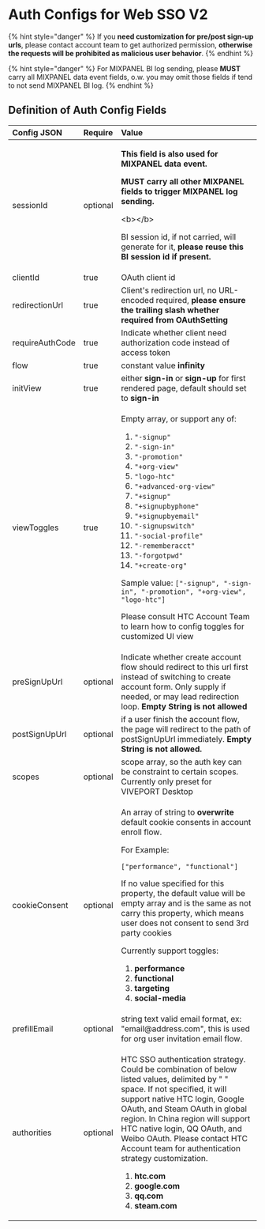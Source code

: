 # Auth Configs for Web SSO V2

{% hint style="danger" %}
If you **need customization for pre/post sign-up urls**, please contact account team to get authorized permission, **otherwise the requests will be prohibited as malicious user behavior**.
{% endhint %}

{% hint style="danger" %}
For MIXPANEL BI log sending, please **MUST** carry all MIXPANEL data event fields, o.w. you may omit those fields if tend to not send MIXPANEL BI log.
{% endhint %}

## Definition of Auth Config Fields

<table>
  <thead>
    <tr>
      <th style="text-align:left">Config JSON</th>
      <th style="text-align:left">Require</th>
      <th style="text-align:left">Value</th>
    </tr>
  </thead>
  <tbody>
    <tr>
      <td style="text-align:left">sessionId</td>
      <td style="text-align:left">optional</td>
      <td style="text-align:left">
        <p><b>This field is also used for MIXPANEL data event.</b>
        </p>
        <p><b>MUST carry all other MIXPANEL fields to trigger MIXPANEL log sending.</b>
        </p>
        <p>&lt;b&gt;&lt;/b&gt;</p>
        <p>BI session id, if not carried, will generate for it, <b>please reuse this BI session id if present.</b>
        </p>
      </td>
    </tr>
    <tr>
      <td style="text-align:left">clientId</td>
      <td style="text-align:left">true</td>
      <td style="text-align:left">OAuth client id</td>
    </tr>
    <tr>
      <td style="text-align:left">redirectionUrl</td>
      <td style="text-align:left">true</td>
      <td style="text-align:left">Client&apos;s redirection url, no URL-encoded required, <b>please ensure the trailing slash whether required from OAuthSetting</b>
      </td>
    </tr>
    <tr>
      <td style="text-align:left">requireAuthCode</td>
      <td style="text-align:left">true</td>
      <td style="text-align:left">Indicate whether client need authorization code instead of access token</td>
    </tr>
    <tr>
      <td style="text-align:left">flow</td>
      <td style="text-align:left">true</td>
      <td style="text-align:left">constant value <b>infinity</b>
      </td>
    </tr>
    <tr>
      <td style="text-align:left">initView</td>
      <td style="text-align:left">true</td>
      <td style="text-align:left">either <b>sign-in</b> or <b>sign-up</b> for first rendered page, default should
        set to <b>sign-in</b>
      </td>
    </tr>
    <tr>
      <td style="text-align:left">viewToggles</td>
      <td style="text-align:left">true</td>
      <td style="text-align:left">
        <p>Empty array, or support any of:</p>
        <ol>
          <li><code>&quot;-signup&quot;</code>
          </li>
          <li><code>&quot;-sign-in&quot;</code>
          </li>
          <li><code>&quot;-promotion&quot;</code>
          </li>
          <li><code>&quot;+org-view&quot;</code>
          </li>
          <li><code>&quot;logo-htc&quot;</code>
          </li>
          <li><code>&quot;+advanced-org-view&quot;</code>
          </li>
          <li><code>&quot;+signup&quot;</code>
          </li>
          <li><code>&quot;+signupbyphone&quot;</code>
          </li>
          <li><code>&quot;+signupbyemail&quot;</code>
          </li>
          <li><code>&quot;-signupswitch&quot;</code>
          </li>
          <li><code>&quot;-social-profile&quot;</code>
          </li>
          <li><code>&quot;-rememberacct&quot;</code>
          </li>
          <li><code>&quot;-forgotpwd&quot;</code>
          </li>
          <li><code>&quot;+create-org&quot;</code>
          </li>
        </ol>
        <p>Sample value: <code>[&quot;-signup&quot;, &quot;-sign-in&quot;, &quot;-promotion&quot;, &quot;+org-view&quot;, &quot;logo-htc&quot;]</code>
        </p>
        <p></p>
        <p>Please consult HTC Account Team to learn how to config toggles for customized
          UI view</p>
      </td>
    </tr>
    <tr>
      <td style="text-align:left">preSignUpUrl</td>
      <td style="text-align:left">optional</td>
      <td style="text-align:left">Indicate whether create account flow should redirect to this url first
        instead of switching to create account form. Only supply if needed, or
        may lead redirection loop. <b>Empty String is not allowed</b>
      </td>
    </tr>
    <tr>
      <td style="text-align:left">postSignUpUrl</td>
      <td style="text-align:left">optional</td>
      <td style="text-align:left">if a user finish the account flow, the page will redirect to the path
        of postSignUpUrl immediately. <b>Empty String is not allowed.</b>
      </td>
    </tr>
    <tr>
      <td style="text-align:left">scopes</td>
      <td style="text-align:left">optional</td>
      <td style="text-align:left">scope array, so the auth key can be constraint to certain scopes. Currently
        only preset for VIVEPORT Desktop</td>
    </tr>
    <tr>
      <td style="text-align:left">cookieConsent</td>
      <td style="text-align:left">optional</td>
      <td style="text-align:left">
        <p>An array of string to <b>overwrite </b>default cookie consents in account
          enroll flow.</p>
        <p></p>
        <p>For Example:
          <br />
        </p>
        <p><code>[&quot;performance&quot;, &quot;functional&quot;]</code>
        </p>
        <p></p>
        <p>If no value specified for this property, the default value will be empty
          array and is the same as not carry this property, which means user does
          not consent to send 3rd party cookies</p>
        <p></p>
        <p>Currently support toggles:
          <br />
        </p>
        <ol>
          <li><b>performance</b>
          </li>
          <li><b>functional</b>
          </li>
          <li><b>targeting</b>
          </li>
          <li><b>social-media</b>
          </li>
        </ol>
      </td>
    </tr>
    <tr>
      <td style="text-align:left">prefillEmail</td>
      <td style="text-align:left">optional</td>
      <td style="text-align:left">string text valid email format, ex: &quot;email@address.com&quot;, this
        is used for org user invitation email flow.</td>
    </tr>
    <tr>
      <td style="text-align:left">authorities</td>
      <td style="text-align:left">optional</td>
      <td style="text-align:left">
        <p>HTC SSO authentication strategy. Could be combination of below listed
          values, delimited by &quot; &quot; space. If not specified, it will support
          native HTC login, Google OAuth, and Steam OAuth in global region. In China
          region will support HTC native login, QQ OAuth, and Weibo OAuth. Please
          contact HTC Account team for authentication strategy customization.
          <br
          />
        </p>
        <ol>
          <li><b>htc.com</b>
          </li>
          <li><b>google.com</b>
          </li>
          <li><b>qq.com</b>
          </li>
          <li><b>steam.com</b>
          </li>
        </ol>
      </td>
    </tr>
  </tbody>
</table>


